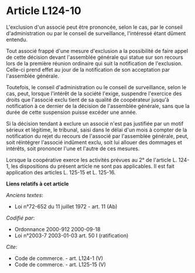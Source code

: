 # Article L124-10

L'exclusion d'un associé peut être prononcée, selon le cas, par le conseil d'administration ou par le conseil de
surveillance, l'intéressé étant dûment entendu. 

Tout associé frappé d'une mesure d'exclusion a la possibilité de faire appel de cette décision devant l'assemblée générale
qui statue sur son recours lors de la première réunion ordinaire qui suit la notification de l'exclusion. Celle-ci prend
effet au jour de la notification de son acceptation par l'assemblée générale. 

Toutefois, le conseil d'administration ou le conseil de surveillance, selon le cas, peut, lorsque l'intérêt de la société
l'exige, suspendre l'exercice des droits que l'associé exclu tient de sa qualité de coopérateur jusqu'à notification à ce
dernier de la décision de l'assemblée générale, sans que la durée de cette suspension puisse excéder une année. 

Si la décision tendant à exclure un associé n'est pas justifiée par un motif sérieux et légitime, le tribunal, saisi dans le
délai d'un mois à compter de la notification du rejet du recours de l'associé par l'assemblée générale, peut, soit réintégrer
l'associé indûment exclu, soit lui allouer des dommages et intérêts, soit prononcer l'une et l'autre de ces mesures. 

Lorsque la coopérative exerce les activités prévues au 2° de l'article L. 124-1, les dispositions du présent article ne sont
pas applicables. Il est fait application des articles L. 125-15 et L. 125-16.

**Liens relatifs à cet article**

_Anciens textes_:

  - Loi n°72-652 du 11 juillet 1972 - art. 11 (Ab)

_Codifié par_:

  - Ordonnance 2000-912 2000-09-18
  - Loi n°2003-7 2003-01-03 art. 50 I (ratification)

_Cite_:

  - Code de commerce. - art. L124-1 (V)
  - Code de commerce. - art. L125-15 (V)
